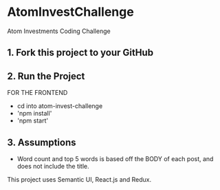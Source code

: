 # AtomInvestChallenge
Atom Investments Coding Challenge

## 1. Fork this project to your GitHub

## 2. Run the Project

FOR THE FRONTEND
- cd into atom-invest-challenge
- 'npm install'
- 'npm start'

## 3. Assumptions

- Word count and top 5 words is based off the BODY of each post, and does not include the title.

This project uses Semantic UI, React.js and Redux.
